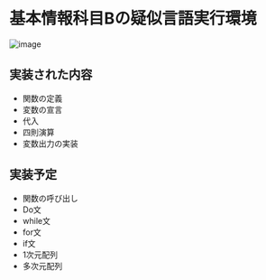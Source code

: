 # 基本情報科目Bの疑似言語実行環境
![image](https://user-images.githubusercontent.com/75883535/219998236-33aea88b-685f-400d-bcc8-71e638ea65ea.png)

## 実装された内容
- 関数の定義
- 変数の宣言
- 代入
- 四則演算
- 変数出力の実装

## 実装予定
- 関数の呼び出し
- Do文
- while文
- for文
- if文
- 1次元配列
- 多次元配列
